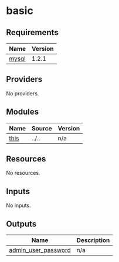# basic

<!-- BEGINNING OF PRE-COMMIT-TERRAFORM DOCS HOOK -->
## Requirements

| Name | Version |
|------|---------|
| <a name="requirement_mysql"></a> [mysql](#requirement\_mysql) | 1.2.1 |

## Providers

No providers.

## Modules

| Name | Source | Version |
|------|--------|---------|
| <a name="module_this"></a> [this](#module\_this) | ../.. | n/a |

## Resources

No resources.

## Inputs

No inputs.

## Outputs

| Name | Description |
|------|-------------|
| <a name="output_admin_user_password"></a> [admin\_user\_password](#output\_admin\_user\_password) | n/a |
<!-- END OF PRE-COMMIT-TERRAFORM DOCS HOOK -->
